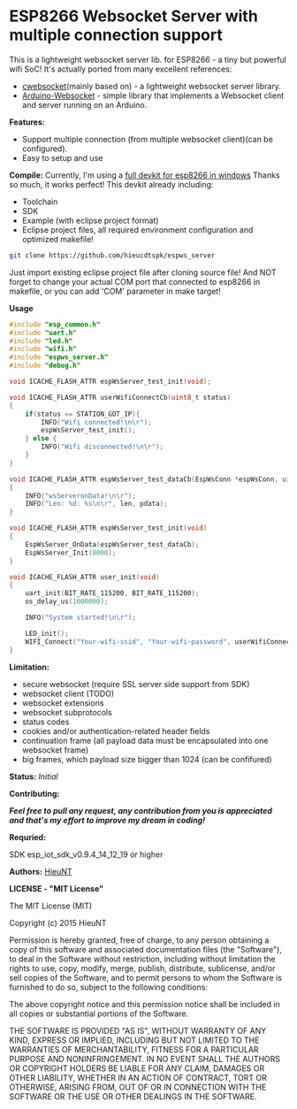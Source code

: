 **ESP8266 Websocket Server with multiple connection support**
==========
This is a lightweight websocket server lib. for ESP8266 - a tiny but powerful wifi SoC!
It's actually ported from many excellent references:
 * [cwebsocket](https://github.com/m8rge/cwebsocket)(mainly based on) - a lightweight websocket server library.
 * [Arduino-Websocket](https://github.com/brandenhall/Arduino-Websocket) - simple library that implements a Websocket client and server running on an Arduino.

**Features:**

 * Support multiple connection (from multiple websocket client)(can be configured).
 * Easy to setup and use

**Compile:**
Currently, I'm using a [full devkit for esp8266 in windows](http://www.esp8266.com/viewtopic.php?f=9&t=820)
Thanks so  much, it works perfect!
This devkit already including:
- Toolchain
- SDK
- Example (with eclipse project format)
- Eclipse project files, all required environment configuration and optimized makefile!

```bash
git clone https://github.com/hieucdtspk/espws_server
```

Just import existing eclipse project file after cloning source file!
And NOT forget to change your actual COM port that connected to esp8266 in makefile, or you can add 'COM' parameter in make target!

**Usage**
```c
#include "esp_common.h"
#include "uart.h"
#include "led.h"
#include "wifi.h"
#include "espws_server.h"
#include "debug.h"

void ICACHE_FLASH_ATTR espWsServer_test_init(void);

void ICACHE_FLASH_ATTR userWifiConnectCb(uint8_t status)
{
	if(status == STATION_GOT_IP){
		INFO("Wifi connected!\n\r");
		espWsServer_test_init();
	} else {
		INFO("Wifi disconnected!\n\r");
	}
}

void ICACHE_FLASH_ATTR espWsServer_test_dataCb(EspWsConn *espWsConn, uint8_t *pdata, uint16_t len)
{
	INFO("wsServeronData!\n\r");
	INFO("Len: %d: %s\n\r", len, pdata);
}

void ICACHE_FLASH_ATTR espWsServer_test_init(void)
{
	EspWsServer_OnData(espWsServer_test_dataCb);
	EspWsServer_Init(8000);
}

void ICACHE_FLASH_ATTR user_init(void)
{
	uart_init(BIT_RATE_115200, BIT_RATE_115200);
	os_delay_us(1000000);

	INFO("System started!\n\r");

	LED_init();
	WIFI_Connect("Your-wifi-ssid", "Your-wifi-password", userWifiConnectCb);
}
```
**Limitation:**
- secure websocket (require SSL server side support from SDK)
- websocket client (TODO)
- websocket extensions
- websocket subprotocols
- status codes
- cookies and/or authentication-related header fields
- continuation frame (all payload data must be encapsulated into one websocket frame)
- big frames, which payload size bigger than 1024 (can be confifured)

**Status:** *Initial*

**Contributing:**

***Feel free to pull any request, any contribution from you is appreciated and that's my effort to improve my dream in coding!***

**Requried:**

SDK esp_iot_sdk_v0.9.4_14_12_19 or higher

**Authors:**
[HieuNT](hieucdtspk@gmail.com)


**LICENSE - "MIT License"**

The MIT License (MIT)

Copyright (c) 2015 HieuNT

Permission is hereby granted, free of charge, to any person obtaining a copy of
this software and associated documentation files (the "Software"), to deal in
the Software without restriction, including without limitation the rights to
use, copy, modify, merge, publish, distribute, sublicense, and/or sell copies of
the Software, and to permit persons to whom the Software is furnished to do so,
subject to the following conditions:

The above copyright notice and this permission notice shall be included in all
copies or substantial portions of the Software.

THE SOFTWARE IS PROVIDED "AS IS", WITHOUT WARRANTY OF ANY KIND, EXPRESS OR
IMPLIED, INCLUDING BUT NOT LIMITED TO THE WARRANTIES OF MERCHANTABILITY, FITNESS
FOR A PARTICULAR PURPOSE AND NONINFRINGEMENT. IN NO EVENT SHALL THE AUTHORS OR
COPYRIGHT HOLDERS BE LIABLE FOR ANY CLAIM, DAMAGES OR OTHER LIABILITY, WHETHER
IN AN ACTION OF CONTRACT, TORT OR OTHERWISE, ARISING FROM, OUT OF OR IN
CONNECTION WITH THE SOFTWARE OR THE USE OR OTHER DEALINGS IN THE SOFTWARE.
